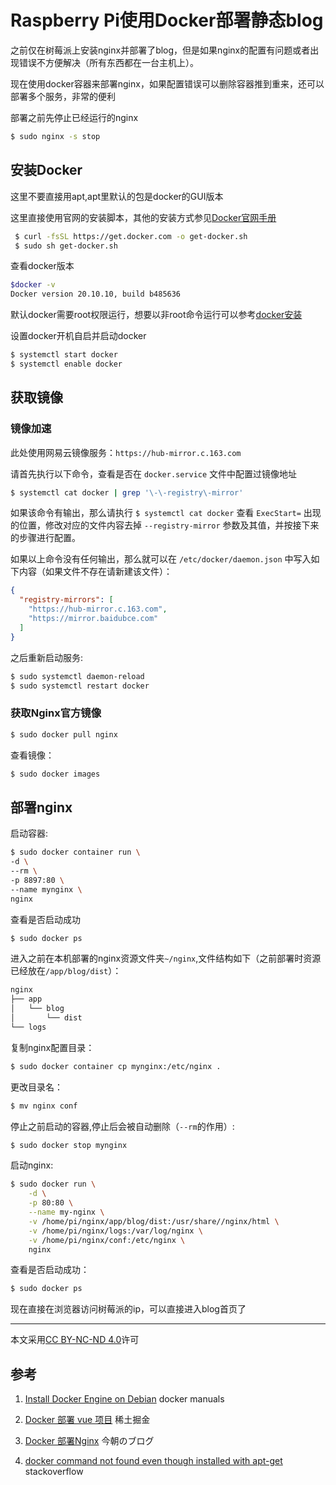 # Raspberry Pi使用Docker部署静态blog

之前仅在树莓派上安装nginx并部署了blog，但是如果nginx的配置有问题或者出现错误不方便解决（所有东西都在一台主机上）。

现在使用docker容器来部署nginx，如果配置错误可以删除容器推到重来，还可以部署多个服务，非常的便利

部署之前先停止已经运行的nginx

```sh
$ sudo nginx -s stop  
```

## 安装Docker

这里不要直接用apt,apt里默认的包是docker的GUI版本

这里直接使用官网的安装脚本，其他的安装方式参见[Docker官网手册](https://docs.docker.com/engine/install/debian/#install-using-the-convenience-script)

```sh
 $ curl -fsSL https://get.docker.com -o get-docker.sh
 $ sudo sh get-docker.sh
```

查看docker版本

```sh
$docker -v                                                                             
Docker version 20.10.10, build b485636
```

默认docker需要root权限运行，想要以非root命令运行可以参考[docker安装](https://dreamjz.github.io/zh/docker/docker-tutorial/get-started.html#%E5%AE%89%E8%A3%85)

设置docker开机自启并启动docker

```sh
$ systemctl start docker 
$ systemctl enable docker
```

## 获取镜像

### 镜像加速

此处使用网易云镜像服务：`https://hub-mirror.c.163.com`

请首先执行以下命令，查看是否在 `docker.service` 文件中配置过镜像地址

```sh
$ systemctl cat docker | grep '\-\-registry\-mirror'
```

如果该命令有输出，那么请执行 `$ systemctl cat docker` 查看 `ExecStart=` 出现的位置，修改对应的文件内容去掉 `--registry-mirror` 参数及其值，并按接下来的步骤进行配置。

如果以上命令没有任何输出，那么就可以在 `/etc/docker/daemon.json` 中写入如下内容（如果文件不存在请新建该文件）：

```json
{
  "registry-mirrors": [
    "https://hub-mirror.c.163.com",
    "https://mirror.baidubce.com"
  ]
}
```

之后重新启动服务:

```sh
$ sudo systemctl daemon-reload
$ sudo systemctl restart docker
```

### 获取Nginx官方镜像

```sh
$ sudo docker pull nginx
```

查看镜像：

```sh
$ sudo docker images
```

## 部署nginx

启动容器:

```sh
$ sudo docker container run \
-d \
--rm \
-p 8897:80 \
--name mynginx \
nginx
```

 查看是否启动成功

```sh
$ sudo docker ps 
```

进入之前在本机部署的nginx资源文件夹`~/nginx`,文件结构如下（之前部署时资源已经放在`/app/blog/dist`）：

```sh
nginx
├── app
│   └── blog
│       └── dist
└── logs
```

复制nginx配置目录：

```sh
$ sudo docker container cp mynginx:/etc/nginx .
```

更改目录名：

```sh
$ mv nginx conf
```

停止之前启动的容器,停止后会被自动删除（`--rm`的作用）:

```sh
$ sudo docker stop mynginx
```

启动nginx:

```sh
$ sudo docker run \
    -d \
    -p 80:80 \
    --name my-nginx \
    -v /home/pi/nginx/app/blog/dist:/usr/share//nginx/html \
    -v /home/pi/nginx/logs:/var/log/nginx \
    -v /home/pi/nginx/conf:/etc/nginx \
    nginx  
```

查看是否启动成功：

```sh
$ sudo docker ps 
```

现在直接在浏览器访问树莓派的ip，可以直接进入blog首页了

---
本文采用[CC BY-NC-ND 4.0](https://creativecommons.org/licenses/by-nc-nd/4.0/)许可

## 参考

1.  [Install Docker Engine on Debian](https://docs.docker.com/engine/install/debian/) docker manuals

2. [Docker 部署 vue 项目](https://juejin.cn/post/6844903837774397447#heading-0) 稀土掘金

3. [Docker 部署Nginx](https://dreamjz.github.io/zh/docker/docker-tutorial/docker-nginx.html) 今朝のブログ

4. [docker command not found even though installed with apt-get](https://stackoverflow.com/questions/30379381/docker-command-not-found-even-though-installed-with-apt-get) stackoverflow

